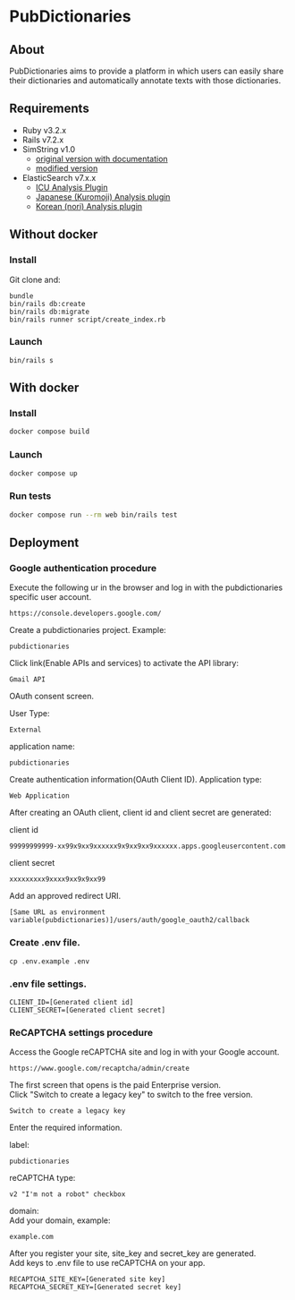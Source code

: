 # PubDictionaries

## About
PubDictionaries aims to provide a platform in which users can easily share their dictionaries and automatically annotate texts with those dictionaries.

## Requirements
* Ruby v3.2.x
* Rails v7.2.x
* SimString v1.0
  * [original version with documentation](http://www.chokkan.org/software/simstring/)
  * [modified version](https://github.com/pubannotation/simstring)
* ElasticSearch v7.x.x
  * [ICU Analysis Plugin](https://www.elastic.co/guide/en/elasticsearch/plugins/current/analysis-icu.html)
  * [Japanese (Kuromoji) Analysis plugin](https://www.elastic.co/guide/en/elasticsearch/plugins/current/analysis-kuromoji.html)
  * [Korean (nori) Analysis plugin](https://www.elastic.co/guide/en/elasticsearch/plugins/current/analysis-nori.html)

## Without docker

### Install

Git clone and:

```shell
bundle
bin/rails db:create
bin/rails db:migrate
bin/rails runner script/create_index.rb
```

### Launch

```shell
bin/rails s
```

## With docker

### Install

```sh
docker compose build
```

### Launch

```sh
docker compose up
```

### Run tests

```sh
docker compose run --rm web bin/rails test
```

## Deployment

### Google authentication procedure

Execute the following ur in the browser and log in with the pubdictionaries specific user account.
```
https://console.developers.google.com/
```

Create a pubdictionaries project.
Example:
```
pubdictionaries
```

Click link(Enable APIs and services) to activate the API library:
```
Gmail API
```

OAuth consent screen.

User Type:
```
External
```
application name:
```
pubdictionaries
```

Create authentication information(OAuth Client ID).
Application type:
```
Web Application
```
After creating an OAuth client, client id and client secret are generated:

client id
```
99999999999-xx99x9xx9xxxxxx9x9xx9xx9xxxxxx.apps.googleusercontent.com
```
client secret
```
xxxxxxxxx9xxxx9xx9x9xx99
```

Add an approved redirect URI.
```
[Same URL as environment variable(pubdictionaries)]/users/auth/google_oauth2/callback
```

### Create .env file.
```
cp .env.example .env
```

### .env file settings.
```
CLIENT_ID=[Generated client id]
CLIENT_SECRET=[Generated client secret]
```

### ReCAPTCHA settings procedure

Access the Google reCAPTCHA site and log in with your Google account.
```
https://www.google.com/recaptcha/admin/create
```

The first screen that opens is the paid Enterprise version.  
Click "Switch to create a legacy key" to switch to the free version.
```
Switch to create a legacy key
```

Enter the required information.

label:
```
pubdictionaries
```

reCAPTCHA type:
```
v2 "I'm not a robot" checkbox
```

domain:  
Add your domain, example:
```
example.com
```

After you register your site, site_key and secret_key are generated.  
Add keys to .env file to use reCAPTCHA on your app.
```
RECAPTCHA_SITE_KEY=[Generated site key]
RECAPTCHA_SECRET_KEY=[Generated secret key]
```
